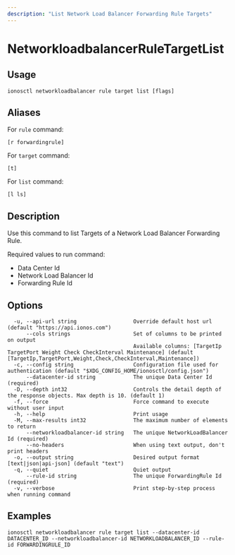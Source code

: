 ```yaml
---
description: "List Network Load Balancer Forwarding Rule Targets"
---
```


# NetworkloadbalancerRuleTargetList

## Usage

```text
ionosctl networkloadbalancer rule target list [flags]
```

## Aliases

For `rule` command:

```text
[r forwardingrule]
```

For `target` command:

```text
[t]
```

For `list` command:

```text
[l ls]
```

## Description

Use this command to list Targets of a Network Load Balancer Forwarding Rule.

Required values to run command:

* Data Center Id
* Network Load Balancer Id
* Forwarding Rule Id

## Options

```text
  -u, --api-url string                  Override default host url (default "https://api.ionos.com")
      --cols strings                    Set of columns to be printed on output 
                                        Available columns: [TargetIp TargetPort Weight Check CheckInterval Maintenance] (default [TargetIp,TargetPort,Weight,Check,CheckInterval,Maintenance])
  -c, --config string                   Configuration file used for authentication (default "$XDG_CONFIG_HOME/ionosctl/config.json")
      --datacenter-id string            The unique Data Center Id (required)
  -D, --depth int32                     Controls the detail depth of the response objects. Max depth is 10. (default 1)
  -f, --force                           Force command to execute without user input
  -h, --help                            Print usage
  -M, --max-results int32               The maximum number of elements to return
      --networkloadbalancer-id string   The unique NetworkLoadBalancer Id (required)
      --no-headers                      When using text output, don't print headers
  -o, --output string                   Desired output format [text|json|api-json] (default "text")
  -q, --quiet                           Quiet output
      --rule-id string                  The unique ForwardingRule Id (required)
  -v, --verbose                         Print step-by-step process when running command
```

## Examples

```text
ionosctl networkloadbalancer rule target list --datacenter-id DATACENTER_ID --networkloadbalancer-id NETWORKLOADBALANCER_ID --rule-id FORWARDINGRULE_ID
```

